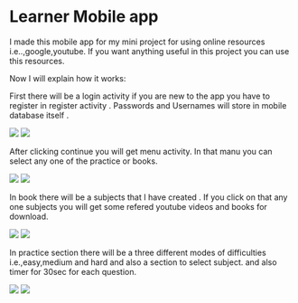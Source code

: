 # Learner Mobile app

I made this mobile app for my mini project for using online resources i.e..,google,youtube.
If you want anything useful  in this project you can use this resources.

Now I will explain how it works:

First there will be a login activity if you are new to the app you have to register in register activity . Passwords and Usernames will store in mobile database itself . 

![](https://github.com/Madhu11266/Learner/blob/learner/Screeen%20Shots/Screenshot%202021-06-24%20135315.png)
![](https://github.com/Madhu11266/Learner/blob/learner/Screeen%20Shots/Screenshot%202021-06-24%20135354.png)

After clicking continue you will get menu activity.
In that manu you can select any one of the practice or books.

![](https://github.com/Madhu11266/Learner/blob/learner/Screeen%20Shots/Screenshot%202021-06-24%20135423.png)
![](https://github.com/Madhu11266/Learner/blob/learner/Screeen%20Shots/Screenshot%202021-06-24%20135440.png)


In book there will be a subjects that I have created . If you click on that any one subjects you will get some refered youtube videos and books for download.

![](https://github.com/Madhu11266/Learner/blob/learner/Screeen%20Shots/Screenshot%202021-06-24%20135459.png)
![](https://github.com/Madhu11266/Learner/blob/learner/Screeen%20Shots/Screenshot%202021-06-24%20135514.png)


In practice section there will be a three different modes of difficulties i.e.,easy,medium and hard and also a section to select subject.
and also timer for 30sec for each question.


![](https://github.com/Madhu11266/Learner/blob/learner/Screeen%20Shots/Screenshot%202021-06-24%20135537.png)
![](https://github.com/Madhu11266/Learner/blob/learner/Screeen%20Shots/Screenshot%202021-06-24%20135601.png)
